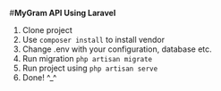 #**MyGram API Using Laravel**

1. Clone project
2. Use `composer install` to install vendor
3. Change .env with your configuration, database etc.
4. Run migration `php artisan migrate`
5. Run project using `php artisan serve`
6. Done! ^_^
